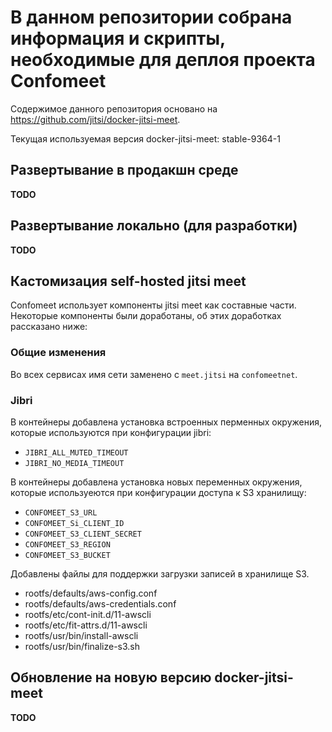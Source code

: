 # В данном репозитории собрана информация и скрипты, необходимые для деплоя проекта Confomeet
Содержимое данного репозитория основано на https://github.com/jitsi/docker-jitsi-meet.

Текущая используемая версия docker-jitsi-meet: stable-9364-1

## Развертывание в продакшн среде
**TODO**

## Развертывание локально (для разработки)
**TODO**

## Кастомизация self-hosted jitsi meet
Confomeet использует компоненты jitsi meet как составные части. Некоторые компоненты были доработаны, об этих
доработках рассказано ниже:

### Общие изменения
Во всех сервисах имя сети заменено с `meet.jitsi` на `confomeetnet`.

### Jibri
В контейнеры добавлена установка встроенных перменных окружения, которые используются при конфигурации jibri:
- `JIBRI_ALL_MUTED_TIMEOUT`
- `JIBRI_NO_MEDIA_TIMEOUT`

В контейнеры добавлена установка новых переменных окружения, которые используеются при конфигурации доступа к
S3 хранилищу:
- `CONFOMEET_S3_URL`
- `CONFOMEET_Si_CLIENT_ID`
- `CONFOMEET_S3_CLIENT_SECRET`
- `CONFOMEET_S3_REGION`
- `CONFOMEET_S3_BUCKET`

Добавлены файлы для поддержки загрузки записей в хранилище S3.
- rootfs/defaults/aws-config.conf
- rootfs/defaults/aws-credentials.conf
- rootfs/etc/cont-init.d/11-awscli
- rootfs/etc/fit-attrs.d/11-awscli
- rootfs/usr/bin/install-awscli
- rootfs/usr/bin/finalize-s3.sh

## Обновление на новую версию docker-jitsi-meet
**TODO**
